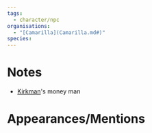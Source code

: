 ```yaml
---
tags:
  - character/npc
organisations:
  - "[Camarilla](Camarilla.md#)"
species:
---
```

# Notes
- [Kirkman](./Kirkman.md#)'s money man
# Appearances/Mentions

